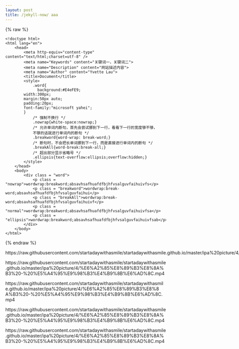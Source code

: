 ```yaml
---
layout: post
title: /jekyll-now/ aaa
---
```


{% raw %}

```liquid
<!doctype html>
<html lang="en">
	<head>
		<meta http-equiv="content-type" content="text/html;charset=utf-8" />
		<meta name="Keywords" content="关键词一，关键词二">
		<meta name="Description" content="网站描述内容">
		<meta name="Author" content="Yvette Lau">
		<title>Document</title>
		<style>
			.word{
			  background:#E4eFE9;
        width:300px;
        margin:50px auto;
        padding:20px;
        font-family:"microsoft yahei";
        }
			/* 强制不换行 */
			.nowrap{white-space:nowrap;}
			/* 允许单词内断句，首先会尝试挪到下一行，看看下一行的宽度够不够，
			不够的话就进行单词内的断句 */
			.breakword{word-wrap: break-word;}
			/* 断句时，不会把长单词挪到下一行，而是直接进行单词内的断句 */
			.breakAll{word-break:break-all;}			
			/* 超出部分显示省略号 */
			.ellipsis{text-overflow:ellipsis;overflow:hidden;}
		</style>
	</head>
	<body>
		<div class = "word">
			<p class = "nowrap">wordwrap:breakword;absavhsafhuafdfbjhfvsalguvfaihuivfs</p>			
			<p class = "breakword">wordwrap:break-word;absavhsafhuafdfbjhfvsalguvfaihui</p>
			<p class = "breakAll">wordwrap:break-word;absavhsafhuafdfbjhfvsalguvfaihuivf</p>
			<p class = "normal">wordwrap:breakword;absavhsafhuafdfbjhfvsalguvfaihuivfsa</p>
			<p class = "ellipsis">wordwrap:breakword;absavhsafhuafdfbjhfvsalguvfaihuivfsab</p>
		</div>
	</body>
</html>
```

{% endraw %}

<style>
	/* 强制不换行 */
	.nowrap{white-space:nowrap;}
	/* 允许单词内断句，首先会尝试挪到下一行，看看下一行的宽度够不够，
	不够的话就进行单词内的断句 */
	.breakword{word-wrap: break-word;}
	/* 断句时，不会把长单词挪到下一行，而是直接进行单词内的断句 */
	.breakAll{word-break:break-all;}			
	/* 超出部分显示省略号 */
	.ellipsis{text-overflow:ellipsis;overflow:hidden;}
</style>
<p class = "nowrap">https://raw.githubusercontent.com/startadaywithasmile/startadaywithasmile.github.io/master/ipa%20picture/4/%E6%A2%85%E8%89%B3%E8%8A%B3%20-%20%E5%A4%95%E9%98%B3%E4%B9%8B%E6%AD%8C.mp4</p>			
<p class = "breakword">https://raw.githubusercontent.com/startadaywithasmile/startadaywithasmile.github.io/master/ipa%20picture/4/%E6%A2%85%E8%89%B3%E8%8A%B3%20-%20%E5%A4%95%E9%98%B3%E4%B9%8B%E6%AD%8C.mp4</p>
<p class = "breakAll">https://raw.githubusercontent.com/startadaywithasmile/startadaywithasmile.github.io/master/ipa%20picture/4/%E6%A2%85%E8%89%B3%E8%8A%B3%20-%20%E5%A4%95%E9%98%B3%E4%B9%8B%E6%AD%8C.mp4</p>
<p class = "normal">https://raw.githubusercontent.com/startadaywithasmile/startadaywithasmile.github.io/master/ipa%20picture/4/%E6%A2%85%E8%89%B3%E8%8A%B3%20-%20%E5%A4%95%E9%98%B3%E4%B9%8B%E6%AD%8C.mp4</p>
<p class = "ellipsis">https://raw.githubusercontent.com/startadaywithasmile/startadaywithasmile.github.io/master/ipa%20picture/4/%E6%A2%85%E8%89%B3%E8%8A%B3%20-%20%E5%A4%95%E9%98%B3%E4%B9%8B%E6%AD%8C.mp4</p>




